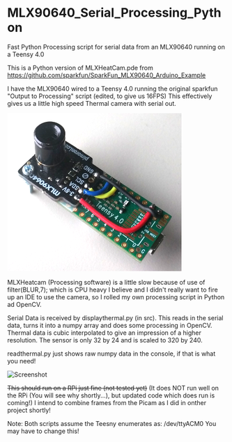 # MLX90640_Serial_Processing_Python
Fast Python Processing script for serial data from an MLX90640 running on a Teensy 4.0

This is a Python version of MLXHeatCam.pde from https://github.com/sparkfun/SparkFun_MLX90640_Arduino_Example

I have the MLX90640 wired to a Teensy 4.0 running the original sparkfun "Output to Processing" script (edited, to give us 16FPS) This effectively gives us a little high speed Thermal camera with serial out.

![Screenshot](media/teensythermal.png)

MLXHeatcam (Processing software) is a little slow because of use of filter(BLUR,7); which is CPU heavy I believe and I didn't really want to fire up an IDE to use the camera, so I rolled my own processing script in Python ad OpenCV.

Serial Data is received by displaythermal.py (in src). This reads in the serial data, turns it into a numpy array and does some processing in OpenCV. Thermal data is cubic interpolated to give an impression of a higher resolution. The sensor is only 32 by 24 and is scaled to 320 by 240.

readthermal.py just shows raw numpy data in the console, if that is what you need!

![Screenshot](media/thermal.gif)

~~This should run on a RPi just fine (not tested yet)~~ (It does NOT run well on the RPi (You will see why shortly...), but updated code which does run is coming!) I intend to combine frames from the Picam as I did in onther project shortly!

Note: Both scripts assume the Teesny enumerates as: /dev/ttyACM0  You may have to change this!
